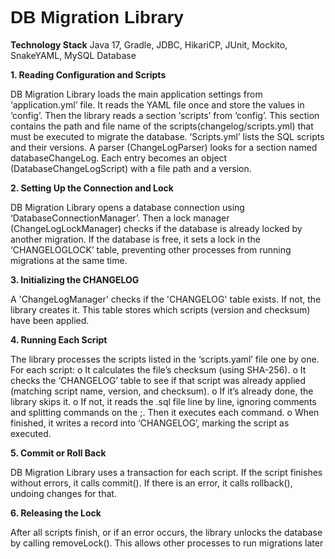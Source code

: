 <h1 style="font-family: 'Arial';">DB Migration Library</h1> 
<p><b>Technology Stack</b>
Java 17, Gradle, JDBC, HikariCP, JUnit, Mockito, SnakeYAML, MySQL Database

<p><b>1.	Reading Configuration and Scripts</b>
<p>DB Migration Library loads the main application settings from ‘application.yml’ file. It reads the YAML file once and store the values in ‘config’. Then the library reads a section ‘scripts’ from ‘config’. This section contains the path and file name of the scripts(changelog/scripts.yml) that must be executed to migrate the database. ‘Scripts.yml’ lists the SQL scripts and their versions. A parser (ChangeLogParser) looks for a section named databaseChangeLog. Each entry becomes an object (DatabaseChangeLogScript) with a file path and a version.
<p><b>2.	Setting Up the Connection and Lock</b>
<p>DB Migration Library opens a database connection using ‘DatabaseConnectionManager’. Then a lock manager (ChangeLogLockManager) checks if the database is already locked by another migration. If the database is free, it sets a lock in the ‘CHANGELOGLOCK’ table, preventing other processes from running migrations at the same time.
<p><b>3.	Initializing the CHANGELOG</b>
<p>A 'ChangeLogManager' checks if the 'CHANGELOG' table exists. If not, the library creates it. This table stores which scripts (version and checksum) have been applied.
<p><b>4.	Running Each Script</b>
<p>The library processes the scripts listed in the ‘scripts.yaml’ file one by one. For each script:
o	It calculates the file’s checksum (using SHA-256).
o	It checks the ‘CHANGELOG’ table to see if that script was already applied (matching script name, version, and checksum).
o	If it’s already done, the library skips it.
o	If not, it reads the .sql file line by line, ignoring comments and splitting commands on the ;. Then it executes each command. 
o	When finished, it writes a record into ‘CHANGELOG’, marking the script as executed.
<p><b>5.	Commit or Roll Back</b>
<p>DB Migration Library uses a transaction for each script. If the script finishes without errors, it calls commit(). If there is an error, it calls rollback(), undoing changes for that.
<p><b>6.	Releasing the Lock</b>
<p>After all scripts finish, or if an error occurs, the library unlocks the database by calling removeLock(). This allows other processes to run migrations later
